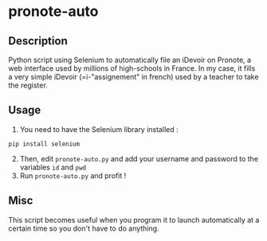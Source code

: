 # pronote-auto
## Description
Python script using Selenium to automatically file an iDevoir on Pronote, a web interface used by millions of high-schools in France. In my case, it fills a very simple iDevoir (=i-"assignement" in french) used by a teacher to take the register.

## Usage
1. You need to have the Selenium library installed :
```
pip install selenium
```
2. Then, edit `pronote-auto.py` and add your username and password to the variables `id` and `pwd`
3. Run `pronote-auto.py` and profit !

## Misc
This script becomes useful when you program it to launch automatically at a certain time so you don't have to do anything.
